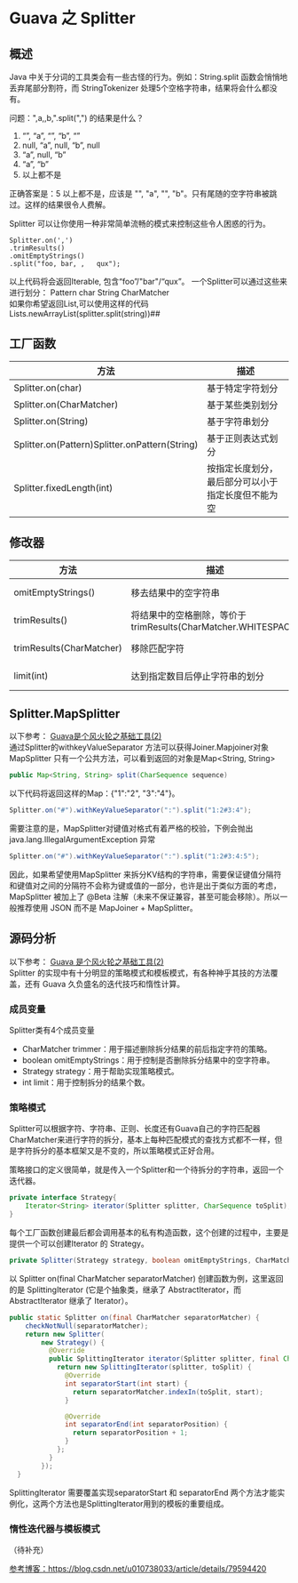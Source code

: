 # Guava 之 Splitter   
## 概述
Java 中关于分词的工具类会有一些古怪的行为。例如：String.split 函数会悄悄地丢弃尾部分割符，而 StringTokenizer 处理5个空格字符串，结果将会什么都没有。

问题：",a,,b,".split(",") 的结果是什么？    
1. “”, “a”, “”, “b”, “”     
2. null, “a”, null, “b”, null      
3. “a”, null, “b”      
4. “a”, “b”     
5. 以上都不是     

正确答案是：5 以上都不是，应该是 "", "a", "",     "b"。只有尾随的空字符串被跳过。这样的结果很令人费解。    

Splitter 可以让你使用一种非常简单流畅的模式来控制这些令人困惑的行为。     
```
Splitter.on(',')
.trimResults()
.omitEmptyStrings()
.split("foo, bar, ,   qux");
```
以上代码将会返回Iterable<String>, 包含“foo”/"bar"/“qux”。 一个Splitter可以通过这些来进行划分： Pattern  char   String    CharMatcher    
如果你希望返回List,可以使用这样的代码Lists.newArrayList(splitter.split(string))## 
## 工厂函数

|                      方法                      |        描述        |
|------------------------------------------------|--------------------|
| Splitter.on(char)                              | 基于特定字符划分   |
| Splitter.on(CharMatcher)                       | 基于某些类别划分   |
| Splitter.on(String)                            | 基于字符串划分     |
| Splitter.on(Pattern)Splitter.onPattern(String) | 基于正则表达式划分 |
| Splitter.fixedLength(int)                      |    按指定长度划分，最后部分可以小于指定长度但不能为空                |

## 修改器 
|           方法           |                              描述                             |                                              例子                                             |
|--------------------------|---------------------------------------------------------------|-----------------------------------------------------------------------------------------------|
| omitEmptyStrings()       | 移去结果中的空字符串                                          | Splitter.on(',').omitEmptyStrings().split("a,,c,d") 返回 "a", "c", "d"                        |
| trimResults()            | 将结果中的空格删除，等价于trimResults(CharMatcher.WHITESPACE) | Splitter.on(',').trimResults().split("a, b, c, d") 返回 "a", "b", "c", "d"                    |
| trimResults(CharMatcher) | 移除匹配字符                                                  | Splitter.on(',').trimResults(CharMatcher.is('_')).split("_a ,_b_ ,c__") 返回 "a ", "b_ ", "c" |
| limit(int)               | 达到指定数目后停止字符串的划分                                | Splitter.on(',').limit(3).split("a,b,c,d") 返回 "a", "b", "c,d"                                                                                              |    
## Splitter.MapSplitter   
以下参考：  [Guava是个风火轮之基础工具(2)](http://www.importnew.com/15227.html)   
通过Splitter的withkeyValueSeparator 方法可以获得Joiner.Mapjoiner对象      
MapSplitter 只有一个公共方法，可以看到返回的对象是Map<String, String>
```Java
public Map<String, String> split(CharSequence sequence)
```
以下代码将返回这样的Map：{"1":"2", "3":"4"}。   
```Java
Splitter.on("#").withKeyValueSeparator(":").split("1:2#3:4");
```   
需要注意的是，MapSplitter对键值对格式有着严格的校验，下例会抛出java.lang.IllegalArgumentException 异常    
```Java
Splitter.on("#").withKeyValueSeparator(":").split("1:2#3:4:5");
```
因此，如果希望使用MapSplitter 来拆分KV结构的字符串，需要保证键值分隔符和键值对之间的分隔符不会称为键或值的一部分，也许是出于类似方面的考虑，MapSplitter 被加上了 @Beta 注解（未来不保证兼容，甚至可能会移除）。所以一般推荐使用 JSON 而不是 MapJoiner + MapSplitter。    

## 源码分析   
以下参考： [Guava 是个风火轮之基础工具(2)](http://www.importnew.com/15227.html)   
Splitter 的实现中有十分明显的策略模式和模板模式，有各种神乎其技的方法覆盖，还有 Guava 久负盛名的迭代技巧和惰性计算。    

### 成员变量
Splitter类有4个成员变量      
* CharMatcher trimmer：用于描述删除拆分结果的前后指定字符的策略。     
* boolean omitEmptyStrings：用于控制是否删除拆分结果中的空字符串。     
* Strategy strategy：用于帮助实现策略模式。      
* int limit：用于控制拆分的结果个数。     

### 策略模式 
Splitter可以根据字符、字符串、正则、长度还有Guava自己的字符匹配器CharMatcher来进行字符的拆分，基本上每种匹配模式的查找方式都不一样，但是字符拆分的基本框架又是不变的，所以策略模式正好合用。      

策略接口的定义很简单，就是传入一个Splitter和一个待拆分的字符串，返回一个迭代器。     
```Java
private interface Strategy{
    Iterator<String> iterator(Splitter splitter, CharSequence toSplit);
}
```   
每个工厂函数创建最后都会调用基本的私有构造函数，这个创建的过程中，主要是提供一个可以创建Iterator<String> 的 Strategy。   
```Java
private Splitter(Strategy strategy, boolean omitEmptyStrings, CharMatcher trimmer, int limit);
```
以 Splitter on(final CharMatcher separatorMatcher) 创建函数为例，这里返回的是 SplittingIterator (它是个抽象类，继承了 AbstractIterator，而 AbstractIterator 继承了 Iterator）。    
```Java
public static Splitter on(final CharMatcher separatorMatcher) {
    checkNotNull(separatorMatcher);
    return new Splitter(
        new Strategy() {
          @Override
          public SplittingIterator iterator(Splitter splitter, final CharSequence toSplit) {
            return new SplittingIterator(splitter, toSplit) {
              @Override
              int separatorStart(int start) {
                return separatorMatcher.indexIn(toSplit, start);
              }

              @Override
              int separatorEnd(int separatorPosition) {
                return separatorPosition + 1;
              }
            };
          }
        });
  }
```   
SplittingIterator 需要覆盖实现separatorStart 和  separatorEnd 两个方法才能实例化，这两个方法也是SplittingIterator用到的模板的重要组成。     

###  惰性迭代器与模板模式

（待补充）

[参考博客：](https://blog.csdn.net/u010738033/article/details/79594420)https://blog.csdn.net/u010738033/article/details/79594420